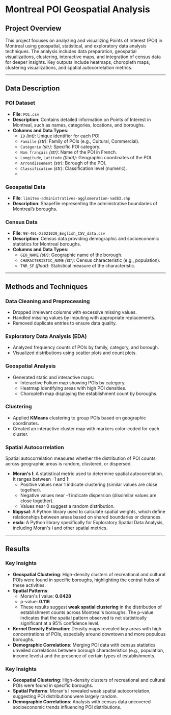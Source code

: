 # Montreal POI Geospatial Analysis

## Project Overview

This project focuses on analyzing and visualizing Points of Interest (POI) in Montreal using geospatial, statistical, and exploratory data analysis techniques. The analysis includes data preparation, geospatial visualizations, clustering, interactive maps, and integration of census data for deeper insights. Key outputs include heatmaps, choropleth maps, clustering visualizations, and spatial autocorrelation metrics.

---

## Data Description

### POI Dataset
- **File**: `POI.csv`
- **Description**: Contains detailed information on Points of Interest in Montreal, such as names, categories, locations, and boroughs.
- **Columns and Data Types**:
  - `ID` *(int)*: Unique identifier for each POI.
  - `Famille` *(str)*: Family of POIs (e.g., Cultural, Commercial).
  - `Catégorie` *(str)*: Specific POI category.
  - `Nom français` *(str)*: Name of the POI in French.
  - `Longitude`, `Latitude` *(float)*: Geographic coordinates of the POI.
  - `Arrondissement` *(str)*: Borough of the POI.
  - `Classification` *(str)*: Classification level (numeric).
  - 
### Geospatial Data
- **File**: `limites-administratives-agglomeration-nad83.shp`
- **Description**: Shapefile representing the administrative boundaries of Montreal’s boroughs.

### Census Data
- **File**: `98-401-X2021020_English_CSV_data.csv`
- **Description**: Census data providing demographic and socioeconomic statistics for Montreal boroughs.
- **Columns and Data Types**:
  - `GEO_NAME` *(str)*: Geographic name of the borough.
  - `CHARACTERISTIC_NAME` *(str)*: Census characteristic (e.g., population).
  - `TNR_SF` *(float)*: Statistical measure of the characteristic.


---

## Methods and Techniques

### Data Cleaning and Preprocessing
- Dropped irrelevant columns with excessive missing values.
- Handled missing values by imputing with appropriate replacements.
- Removed duplicate entries to ensure data quality.

### Exploratory Data Analysis (EDA)
- Analyzed frequency counts of POIs by family, category, and borough.
- Visualized distributions using scatter plots and count plots.

### Geospatial Analysis
- Generated static and interactive maps:
  - Interactive Folium map showing POIs by category.
  - Heatmap identifying areas with high POI densities.
  - Choropleth map displaying the establishment count by boroughs.

### Clustering
- Applied **KMeans** clustering to group POIs based on geographic coordinates.
- Created an interactive cluster map with markers color-coded for each cluster.

### Spatial Autocorrelation
Spatial autocorrelation measures whether the distribution of POI counts across geographic areas is random, clustered, or dispersed.

- **Moran's I**: A statistical metric used to determine spatial autocorrelation. It ranges between -1 and 1:
  - Positive values near 1 indicate clustering (similar values are close together).
  - Negative values near -1 indicate dispersion (dissimilar values are close together).
  - Values near 0 suggest a random distribution.
- **libpysal**: A Python library used to calculate spatial weights, which define relationships between areas based on shared boundaries or distances.
- **esda**: A Python library specifically for Exploratory Spatial Data Analysis, including Moran's I and other spatial metrics.

---

## Results

### Key Insights
- **Geospatial Clustering**: High-density clusters of recreational and cultural POIs were found in specific boroughs, highlighting the central hubs of these activities.
- **Spatial Patterns**:
  - Moran's I value: **0.0428**
  - p-value: **0.116**
  - These results suggest **weak spatial clustering** in the distribution of establishment counts across Montreal's boroughs. The p-value indicates that the spatial pattern observed is not statistically significant at a 95% confidence level.
- **Kernel Density Estimation**: Density maps revealed key areas with high concentrations of POIs, especially around downtown and more populous boroughs.
- **Demographic Correlations**: Merging POI data with census statistics unveiled correlations between borough characteristics (e.g., population, income levels) and the presence of certain types of establishments.


### Key Insights
- **Geospatial Clustering**: High-density clusters of recreational and cultural POIs were found in specific boroughs.
- **Spatial Patterns**: Moran's I revealed weak spatial autocorrelation, suggesting POI distributions were largely random.
- **Demographic Correlations**: Analysis with census data uncovered socioeconomic trends influencing POI distributions.



